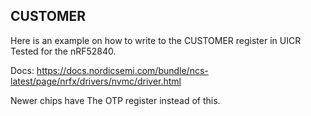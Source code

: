 ## CUSTOMER
Here is an example on how to write to the CUSTOMER register in UICR
Tested for the nRF52840.

Docs: https://docs.nordicsemi.com/bundle/ncs-latest/page/nrfx/drivers/nvmc/driver.html

Newer chips have The OTP register instead of this.
